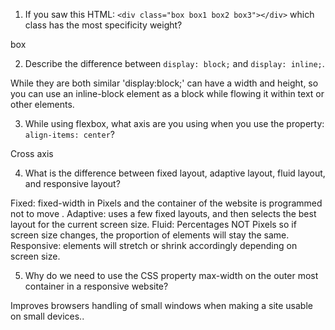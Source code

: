<!-- Answers to the Self Study Questions go here -->

1. If you saw this HTML: `<div class="box box1 box2 box3"></div>` which class has the most specificity weight?

box

2. Describe the difference between `display: block;` and `display: inline;`.

While they are both similar 'display:block;' can have a width and height, so you can use an inline-block element as a block while flowing it within text or other elements.

3. While using flexbox, what axis are you using when you use the property: `align-items: center`?

Cross axis

4. What is the difference between fixed layout, adaptive layout, fluid layout, and responsive layout?

Fixed: fixed-width in Pixels and the container of the website is programmed not to move .
Adaptive: uses a few fixed layouts, and then selects the best layout for the current screen size.
Fluid: Percentages NOT Pixels so if screen size changes, the proportion of elements will stay the same.  Responsive: elements will stretch or shrink accordingly depending on screen size.

5. Why do we need to use the CSS property max-width on the outer most container in a responsive website?

Improves browsers handling of small windows when making a site usable on small devices..
